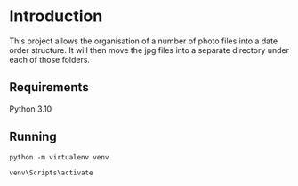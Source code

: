 # Introduction

This project allows the organisation of a number of photo files into a date order structure.
It will then move the jpg files into a separate directory under each of those folders.

## Requirements 

Python 3.10


## Running
```shell
python -m virtualenv venv 
```
```shell
venv\Scripts\activate
```